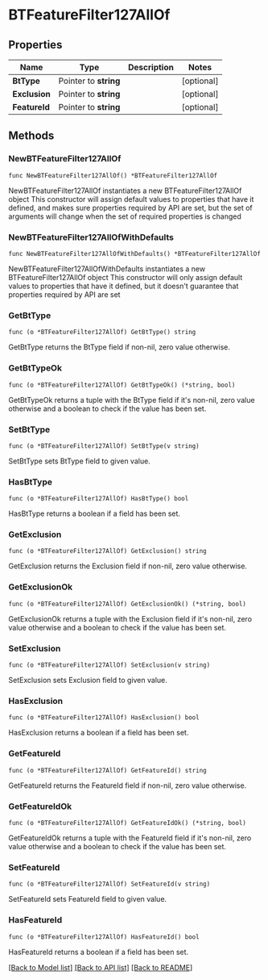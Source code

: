 # BTFeatureFilter127AllOf

## Properties

Name | Type | Description | Notes
------------ | ------------- | ------------- | -------------
**BtType** | Pointer to **string** |  | [optional] 
**Exclusion** | Pointer to **string** |  | [optional] 
**FeatureId** | Pointer to **string** |  | [optional] 

## Methods

### NewBTFeatureFilter127AllOf

`func NewBTFeatureFilter127AllOf() *BTFeatureFilter127AllOf`

NewBTFeatureFilter127AllOf instantiates a new BTFeatureFilter127AllOf object
This constructor will assign default values to properties that have it defined,
and makes sure properties required by API are set, but the set of arguments
will change when the set of required properties is changed

### NewBTFeatureFilter127AllOfWithDefaults

`func NewBTFeatureFilter127AllOfWithDefaults() *BTFeatureFilter127AllOf`

NewBTFeatureFilter127AllOfWithDefaults instantiates a new BTFeatureFilter127AllOf object
This constructor will only assign default values to properties that have it defined,
but it doesn't guarantee that properties required by API are set

### GetBtType

`func (o *BTFeatureFilter127AllOf) GetBtType() string`

GetBtType returns the BtType field if non-nil, zero value otherwise.

### GetBtTypeOk

`func (o *BTFeatureFilter127AllOf) GetBtTypeOk() (*string, bool)`

GetBtTypeOk returns a tuple with the BtType field if it's non-nil, zero value otherwise
and a boolean to check if the value has been set.

### SetBtType

`func (o *BTFeatureFilter127AllOf) SetBtType(v string)`

SetBtType sets BtType field to given value.

### HasBtType

`func (o *BTFeatureFilter127AllOf) HasBtType() bool`

HasBtType returns a boolean if a field has been set.

### GetExclusion

`func (o *BTFeatureFilter127AllOf) GetExclusion() string`

GetExclusion returns the Exclusion field if non-nil, zero value otherwise.

### GetExclusionOk

`func (o *BTFeatureFilter127AllOf) GetExclusionOk() (*string, bool)`

GetExclusionOk returns a tuple with the Exclusion field if it's non-nil, zero value otherwise
and a boolean to check if the value has been set.

### SetExclusion

`func (o *BTFeatureFilter127AllOf) SetExclusion(v string)`

SetExclusion sets Exclusion field to given value.

### HasExclusion

`func (o *BTFeatureFilter127AllOf) HasExclusion() bool`

HasExclusion returns a boolean if a field has been set.

### GetFeatureId

`func (o *BTFeatureFilter127AllOf) GetFeatureId() string`

GetFeatureId returns the FeatureId field if non-nil, zero value otherwise.

### GetFeatureIdOk

`func (o *BTFeatureFilter127AllOf) GetFeatureIdOk() (*string, bool)`

GetFeatureIdOk returns a tuple with the FeatureId field if it's non-nil, zero value otherwise
and a boolean to check if the value has been set.

### SetFeatureId

`func (o *BTFeatureFilter127AllOf) SetFeatureId(v string)`

SetFeatureId sets FeatureId field to given value.

### HasFeatureId

`func (o *BTFeatureFilter127AllOf) HasFeatureId() bool`

HasFeatureId returns a boolean if a field has been set.


[[Back to Model list]](../README.md#documentation-for-models) [[Back to API list]](../README.md#documentation-for-api-endpoints) [[Back to README]](../README.md)


